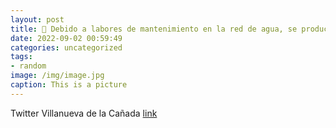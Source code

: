 ```yaml
---
layout: post
title: 📢 Debido a labores de mantenimiento en la red de agua, se producirá una interrupción en el suministro, entre las 1115 y las 12...
date: 2022-09-02 00:59:49
categories: uncategorized
tags:
- random
image: /img/image.jpg
caption: This is a picture
---
```

Twitter Villanueva de la Cañada [link](https://twitter.com/AytoVDLCanada/status/1565259780817670144)
